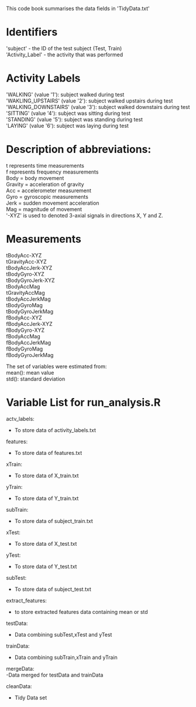 This code book summarises the data fields in 'TidyData.txt'  
  
# Identifiers  
'subject' - the ID of the test subject (Test, Train)  
'Activity_Label' - the activity that was performed  
  
# Activity Labels  
'WALKING' (value '1'): subject walked during test  
'WAKLING_UPSTAIRS' (value '2'): subject walked upstairs during test  
'WALKING_DOWNSTAIRS' (value '3'): subject walked downstairs during test  
'SITTING' (value '4'): subject was sitting during test  
'STANDING' (value '5'): subject was standing during test  
'LAYING' (value '6'): subject was laying during test  
  
# Description of abbreviations:  
t represents time measurements  
f represents frequency measurements  
Body = body movement  
Gravity = acceleration of gravity  
Acc = accelerometer measurement  
Gyro = gyroscopic measurements  
Jerk = sudden movement acceleration  
Mag = magnitude of movement  
'-XYZ' is used to denoted 3-axial signals in directions X, Y and Z.  
  
# Measurements  
tBodyAcc-XYZ  
tGravityAcc-XYZ  
tBodyAccJerk-XYZ  
tBodyGyro-XYZ  
tBodyGyroJerk-XYZ  
tBodyAccMag  
tGravityAccMag  
tBodyAccJerkMag  
tBodyGyroMag  
tBodyGyroJerkMag  
fBodyAcc-XYZ  
fBodyAccJerk-XYZ  
fBodyGyro-XYZ  
fBodyAccMag  
fBodyAccJerkMag  
fBodyGyroMag  
fBodyGyroJerkMag  
  
  
The set of variables were estimated from:  
mean(): mean value  
std(): standard deviation  
  
# Variable List for run_analysis.R  
actv_labels:  
- To store data of activity_labels.txt  
  
features:  
- To store data of features.txt  
  
xTrain:  
- To store data of X_train.txt  
  
yTrain:  
- To store data of Y_train.txt  
  
subTrain:  
- To store data of subject_train.txt  
  
xTest:  
- To store data of X_test.txt  
  
yTest:  
- To store data of Y_test.txt  
  
subTest:  
- To store data of subject_test.txt  
  
extract_features:  
- to store extracted features data containing mean or std  
  
testData:  
- Data combining subTest,xTest and yTest  
  
trainData:  
- Data combining subTrain,xTrain and yTrain  
  
mergeData:  
-Data merged for testData and trainData  
  
cleanData:  
- Tidy Data set  
  